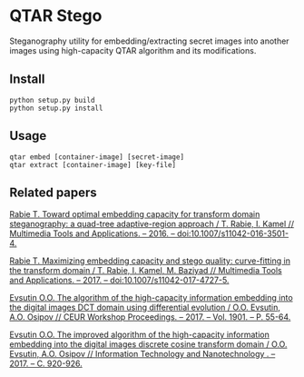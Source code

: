 # QTAR Stego
Steganography utility for embedding/extracting secret images into another images using high-capacity QTAR algorithm and its modifications.

## Install
```
python setup.py build
python setup.py install
```

## Usage
```
qtar embed [container-image] [secret-image]
qtar extract [container-image] [key-file]
```

## Related papers
[Rabie T. Toward optimal embedding capacity for transform domain steganography: a quad-tree adaptive-region approach / T. Rabie, I. Kamel // Multimedia Tools and Applications. – 2016. – doi:10.1007/s11042-016-3501-4.](https://link.springer.com/article/10.1007/s11042-016-3501-4)

[Rabie T. Maximizing embedding capacity and stego quality: curve-fitting in the transform domain / T. Rabie, I. Kamel, M. Baziyad // Multimedia Tools and Applications. – 2017. – doi:10.1007/s11042-017-4727-5.](https://link.springer.com/article/10.1007%2Fs11042-017-4727-5)

[Evsutin O.O. The algorithm of the high-capacity information embedding into the digital images DCT domain using differential evolution / O.O. Evsutin, A.O. Osipov // CEUR Workshop Proceedings. – 2017. – Vol. 1901. – P. 55-64.](http://ceur-ws.org/Vol-1901/paper11.pdf)

[Evsutin O.O. The improved algorithm of the high-capacity information embedding into the digital images discrete cosine transform domain / O.O. Evsutin, A.O. Osipov // Information Technology and Nanotechnology . – 2017. – С. 920-926.](http://repo.ssau.ru/bitstream/Informacionnye-tehnologii-i-nanotehnologii/The-improved-algorithm-of-the-highcapacity-information-embedding-into-the-digital-images-discrete-cosine-transform-domain-63819/1/paper%20162_920-926.pdf)